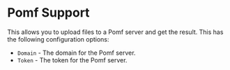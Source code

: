 # Pomf Support
This allows you to upload files to a Pomf server and get the result. This has the following configuration options:
- `Domain` - The domain for the Pomf server.
- `Token` - The token for the Pomf server.
